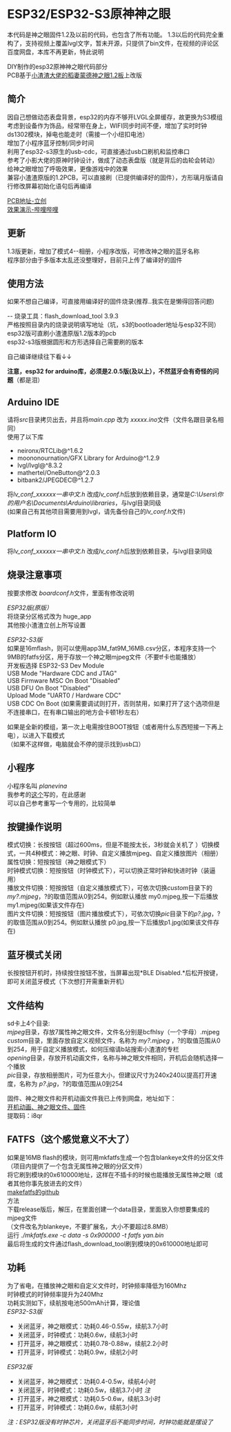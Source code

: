 # ESP32/ESP32-S3原神神之眼  

本代码是神之眼固件1.2及以前的代码，也包含了所有功能。 1.3以后的代码完全重构了，支持视频上覆盖lvgl文字，暂未开源，只提供了bin文件，在视频的评论区百度网盘，本库不再更新，特此说明    


DIY制作的esp32原神神之眼代码部分  
PCB基于[小渣渣大佬的稻妻蒙德神之眼1.2板](https://oshwhub.com/Myzhazha/shen-zhi-yan-gua-jian-v1-2_esp32u)上改版   

简介
--
因自己想做动态表盘背景，esp32的内存不够开LVGL全屏缓存，故更换为S3模组  
考虑到设备作为饰品，经常带在身上，WIFI同步时间不便，增加了实时时钟ds1302模块，掉电也能走时（需接一个小纽扣电池）  
增加了小程序蓝牙控制/同步时间  
利用了esp32-s3原生的usb-cdc，可直接通过usb口刷机和监控串口  
参考了小影大佬的原神时钟设计，做成了动态表盘版（就是背后的齿轮会转动）  
给神之眼增加了呼吸效果，更像游戏中的效果  
兼容小渣渣原版的1.2PCB，可以直接刷（已提供编译好的固件），方形璃月版请自行修改屏幕初始化语句后再编译  

[PCB地址-立创](https://oshwhub.com/planevina/shen-zhi-yan-xiao-zha-zha-v1-2_esp32ucopy)  
[效果演示-哔哩哔哩](https://www.bilibili.com/video/BV1Pg411a7Sa/)  

更新
--
1.3版更新，增加了模式4--相册，小程序改版，可修改神之眼的蓝牙名称  
程序部分由于多版本太乱还没整理好，目前只上传了编译好的固件   

使用方法
--
如果不想自己编译，可直接用编译好的固件烧录(推荐..我实在是懒得回答问题)   

--
烧录工具：flash_download_tool 3.9.3  
严格按照目录内的烧录说明填写地址（坑，s3的bootloader地址与esp32不同）     
esp32版可直刷小渣渣原版1.2版本的pcb   
esp32-s3版根据圆形和方形选择自己需要刷的版本   


自己编译继续往下看↓↓   

**注意，esp32 for arduino库，必须是2.0.5版(及以上），不然蓝牙会有奇怪的问题**（都是泪）  

Arduino IDE  
--
请将*src*目录拷贝出去，并且将*main.cpp* 改为 *xxxxx.ino*文件（文件名跟目录名相同）  
使用了以下库  
* neironx/RTCLib@^1.6.2  
* moononournation/GFX Library for Arduino@^1.2.9  
* lvgl/lvgl@^8.3.2  
* mathertel/OneButton@^2.0.3  
* bitbank2/JPEGDEC@^1.2.7  

将*lv_conf_xxxxxx一串中文.h* 改成*lv_conf.h*后放到依赖目录，通常是*C:\Users\你的用户名\Documents\Arduino\libraries*，与lvgl目录同级  
(如果自己有其他项目需要用到lvgl，请先备份自己的*lv_conf.h*文件)  

Platform IO  
--
将*lv_conf_xxxxxx一串中文.h* 改成*lv_conf.h*后放到依赖目录，与lvgl目录同级  

烧录注意事项
--
按要求修改 *boardconf.h*文件，里面有修改说明  

*ESP32版(原版）*   
将烧录分区格式改为  huge_app  
其他按小渣渣立创上所写设置


*ESP32-S3版*  
如果是16mflash，则可以使用app3M_fat9M_16MB.csv分区，本程序支持一个9MB的fatfs分区，用于存放一个神之眼mjpeg文件（不要tf卡也能播放）  
开发板选择 ESP32-S3 Dev Module  
USB Mode "Hardware CDC and JTAG"  
USB Firmware MSC On Boot "Disabled"  
USB DFU On Boot "Disabled"  
Upload Mode "UART0 / Hardware CDC"  
USB CDC On Boot (如果需要调试则打开，否则禁用，如果打开了这个选项但是不连接串口，在有串口输出的地方会卡顿1秒左右）  

如果是全新的模组，第一次上电需按住BOOT按钮（或者用什么东西短接一下再上电），以进入下载模式  
（如果不这样做，电脑就会不停的提示找到usb口）  


小程序
--
小程序名叫 *planevina*    
我参考的[这个](https://gitee.com/hejinlv/WeChat-Ble-To-ESP32-Ble)写的，在此感谢  
可以自己参考重写一个专用的，比较简单  


按键操作说明
---
模式切换：长按按钮（超过600ms，但是不能按太长，3秒就会关机了 ）切换模式，一共4种模式：神之眼、时钟、自定义播放mjpeg、自定义播放图片（相册）      
属性切换：短按按钮（神之眼模式下）  
时钟模式切换：短按按钮（时钟模式下），可以切换正常时钟和快进时钟（装逼用）     
播放文件切换：短按按钮（自定义播放模式下），可依次切换*custom*目录下的*my?.mjpeg*，?的取值范围从0到254。例如默认播放 my0.mjpeg,按一下后播放my1.mjpeg(如果该文件存在)   
图片文件切换：短按按钮（图片播放模式下），可依次切换*pic*目录下的*p?.jpg*，?的取值范围从0到254。例如默认播放 p0.jpg,按一下后播放p1.jpg(如果该文件存在)

蓝牙模式关闭
--
长按按钮开机时，持续按住按钮不放，当屏幕出现*BLE Disabled.*后松开按键，即可关闭蓝牙模式（下次想打开需重新开机）  

文件结构
--
sd卡上4个目录:  
*mjpeg*目录，存放7属性神之眼文件，文件名分别是bcfhlsy（一个字母）.mjpeg  
*custom*目录，里面存放自定义视频文件，名称为 *my?.mjpeg* ，?的取值范围从0到254，用于自定义播放模式，如何压缩请b站搜索小渣渣的专栏   
*opening*目录，存放开机动画文件，名称与神之眼文件相同，开机后会随机选择一个播放   
*pic*目录，存放相册图片，可为任意大小，但建议尺寸为240x240以提高打开速度，名称为 *p?.jpg*，?的取值范围从0到254    


固件、神之眼文件和开机动画文件我已上传到网盘，地址如下：   
[开机动画、神之眼文件、固件](https://pan.baidu.com/s/1ADptwQIx8i5hoyltMYThzA)     
提取码：i8qr 


FATFS（这个感觉意义不大了）   
--
如果是16MB flash的模块，则可用mkfatfs生成一个包含blankeye文件的分区文件（项目内提供了一个包含无属性神之眼的分区文件）  
将它刷到模块的0x610000地址，这样在不插卡的时候也能播放无属性神之眼（或者其他你事先放进去的文件）  
[makefatfs的github](https://github.com/labplus-cn/mkfatfs)   
方法  
下载release版后，解压，在里面创建一个data目录，里面放入你想要集成的mjpeg文件  
（文件改名为blankeye，不要扩展名，大小不要超过8.8MB）  
运行  *./mkfatfs.exe -c data -s 0x900000 -t fatfs yan.bin*  
最后将生成的文件通过flash_download_tool刷到模块的0x610000地址即可  


功耗
--
为了省电，在播放神之眼和自定义文件时，时钟频率降低为160Mhz  
时钟模式的时钟频率提升为240Mhz  
功耗实测如下，续航按电池500mAh计算，理论值  
*ESP32-S3版*    
* 关闭蓝牙，神之眼模式：功耗0.46-0.55w，续航3.7小时
* 关闭蓝牙，时钟模式：功耗0.6w，续航3小时
* 打开蓝牙，神之眼模式：功耗0.78-0.88w，续航2.2小时
* 打开蓝牙，时钟模式：功耗0.9w，续航2小时

*ESP32版*    
* 关闭蓝牙，神之眼模式：功耗0.4-0.5w，续航4小时
* 关闭蓝牙，时钟模式：功耗0.5w，续航3.7小时 *注*
* 打开蓝牙，神之眼模式：功耗0.5-0.6w，续航3.3小时
* 打开蓝牙，时钟模式：功耗0.6w，续航3小时

*注：ESP32版没有时钟芯片，关闭蓝牙后不能同步时间，时钟功能就是摆设了*




